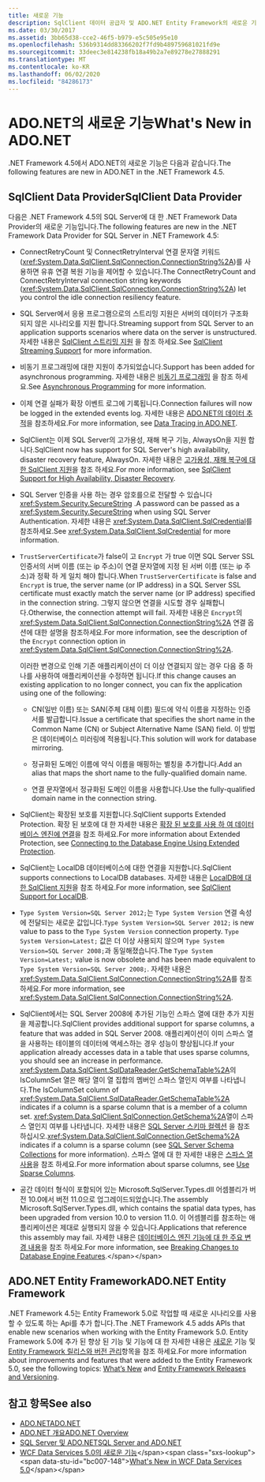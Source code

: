 ```yaml
---
title: 새로운 기능
description: SqlClient 데이터 공급자 및 ADO.NET Entity Framework의 새로운 기능을 포함 하 여 .NET Framework 4.5에서 ADO.NET의 새로운 기능에 대해 알아봅니다.
ms.date: 03/30/2017
ms.assetid: 3bb65d38-cce2-46f5-b979-e5c505e95e10
ms.openlocfilehash: 536b9314dd83366202f7fd9b489759681021fd9e
ms.sourcegitcommit: 33deec3e814238fb18a49b2a7e89278e27888291
ms.translationtype: MT
ms.contentlocale: ko-KR
ms.lasthandoff: 06/02/2020
ms.locfileid: "84286173"
---
```

# <a name="whats-new-in-adonet"></a><span data-ttu-id="bc007-103">ADO.NET의 새로운 기능</span><span class="sxs-lookup"><span data-stu-id="bc007-103">What's New in ADO.NET</span></span>

<span data-ttu-id="bc007-104">.NET Framework 4.5에서 ADO.NET의 새로운 기능은 다음과 같습니다.</span><span class="sxs-lookup"><span data-stu-id="bc007-104">The following features are new in ADO.NET in the .NET Framework 4.5.</span></span>

## <a name="sqlclient-data-provider"></a><span data-ttu-id="bc007-105">SqlClient Data Provider</span><span class="sxs-lookup"><span data-stu-id="bc007-105">SqlClient Data Provider</span></span>

<span data-ttu-id="bc007-106">다음은 .NET Framework 4.5의 SQL Server에 대 한 .NET Framework Data Provider의 새로운 기능입니다.</span><span class="sxs-lookup"><span data-stu-id="bc007-106">The following features are new in the .NET Framework Data Provider for SQL Server in .NET Framework 4.5:</span></span>

- <span data-ttu-id="bc007-107">ConnectRetryCount 및 ConnectRetryInterval 연결 문자열 키워드(<xref:System.Data.SqlClient.SqlConnection.ConnectionString%2A>)를 사용하면 유휴 연결 복원 기능을 제어할 수 있습니다.</span><span class="sxs-lookup"><span data-stu-id="bc007-107">The ConnectRetryCount and ConnectRetryInterval connection string keywords (<xref:System.Data.SqlClient.SqlConnection.ConnectionString%2A>) let you control the idle connection resiliency feature.</span></span>

- <span data-ttu-id="bc007-108">SQL Server에서 응용 프로그램으로의 스트리밍 지원은 서버의 데이터가 구조화 되지 않은 시나리오를 지원 합니다.</span><span class="sxs-lookup"><span data-stu-id="bc007-108">Streaming support from SQL Server to an application supports scenarios where data on the server is unstructured.</span></span>  <span data-ttu-id="bc007-109">자세한 내용은 [SqlClient 스트리밍 지원](sqlclient-streaming-support.md) 을 참조 하세요.</span><span class="sxs-lookup"><span data-stu-id="bc007-109">See [SqlClient Streaming Support](sqlclient-streaming-support.md) for more information.</span></span>

- <span data-ttu-id="bc007-110">비동기 프로그래밍에 대한 지원이 추가되었습니다.</span><span class="sxs-lookup"><span data-stu-id="bc007-110">Support has been added for asynchronous programming.</span></span>  <span data-ttu-id="bc007-111">자세한 내용은 [비동기 프로그래밍](asynchronous-programming.md) 을 참조 하세요.</span><span class="sxs-lookup"><span data-stu-id="bc007-111">See [Asynchronous Programming](asynchronous-programming.md) for more information.</span></span>

- <span data-ttu-id="bc007-112">이제 연결 실패가 확장 이벤트 로그에 기록됩니다.</span><span class="sxs-lookup"><span data-stu-id="bc007-112">Connection failures will now be logged in the extended events log.</span></span> <span data-ttu-id="bc007-113">자세한 내용은 [ADO.NET의 데이터 추적](data-tracing.md)을 참조하세요.</span><span class="sxs-lookup"><span data-stu-id="bc007-113">For more information, see [Data Tracing in ADO.NET](data-tracing.md).</span></span>

- <span data-ttu-id="bc007-114">SqlClient는 이제 SQL Server의 고가용성, 재해 복구 기능, AlwaysOn을 지원 합니다.</span><span class="sxs-lookup"><span data-stu-id="bc007-114">SqlClient now has support for SQL Server's high availability, disaster recovery feature, AlwaysOn.</span></span> <span data-ttu-id="bc007-115">자세한 내용은 [고가용성, 재해 복구에 대 한 SqlClient 지원](./sql/sqlclient-support-for-high-availability-disaster-recovery.md)을 참조 하세요.</span><span class="sxs-lookup"><span data-stu-id="bc007-115">For more information, see [SqlClient Support for High Availability, Disaster Recovery](./sql/sqlclient-support-for-high-availability-disaster-recovery.md).</span></span>

- <span data-ttu-id="bc007-116">SQL Server 인증을 사용 하는 경우 암호를으로 전달할 수 있습니다 <xref:System.Security.SecureString> .</span><span class="sxs-lookup"><span data-stu-id="bc007-116">A password can be passed as a <xref:System.Security.SecureString> when using SQL Server Authentication.</span></span> <span data-ttu-id="bc007-117">자세한 내용은 <xref:System.Data.SqlClient.SqlCredential>를 참조하세요.</span><span class="sxs-lookup"><span data-stu-id="bc007-117">See <xref:System.Data.SqlClient.SqlCredential> for more information.</span></span>

- <span data-ttu-id="bc007-118">`TrustServerCertificate`가 false이 고 `Encrypt` 가 true 이면 SQL Server SSL 인증서의 서버 이름 (또는 ip 주소)이 연결 문자열에 지정 된 서버 이름 (또는 ip 주소)과 정확 하 게 일치 해야 합니다.</span><span class="sxs-lookup"><span data-stu-id="bc007-118">When `TrustServerCertificate` is false and `Encrypt` is true, the server name (or IP address) in a SQL Server SSL certificate must exactly match the server name (or IP address) specified in the connection string.</span></span> <span data-ttu-id="bc007-119">그렇지 않으면 연결을 시도할 경우 실패합니다.</span><span class="sxs-lookup"><span data-stu-id="bc007-119">Otherwise, the connection attempt will fail.</span></span> <span data-ttu-id="bc007-120">자세한 내용은 `Encrypt`의 <xref:System.Data.SqlClient.SqlConnection.ConnectionString%2A> 연결 옵션에 대한 설명을 참조하세요.</span><span class="sxs-lookup"><span data-stu-id="bc007-120">For more information, see the description of the `Encrypt` connection option in <xref:System.Data.SqlClient.SqlConnection.ConnectionString%2A>.</span></span>

  <span data-ttu-id="bc007-121">이러한 변경으로 인해 기존 애플리케이션이 더 이상 연결되지 않는 경우 다음 중 하나를 사용하여 애플리케이션을 수정하면 됩니다.</span><span class="sxs-lookup"><span data-stu-id="bc007-121">If this change causes an existing application to no longer connect, you can fix the application using one of the following:</span></span>

  - <span data-ttu-id="bc007-122">CN(일반 이름) 또는 SAN(주체 대체 이름) 필드에 약식 이름을 지정하는 인증서를 발급합니다.</span><span class="sxs-lookup"><span data-stu-id="bc007-122">Issue a certificate that specifies the short name in the Common Name (CN) or Subject Alternative Name (SAN) field.</span></span> <span data-ttu-id="bc007-123">이 방법은 데이터베이스 미러링에 적용됩니다.</span><span class="sxs-lookup"><span data-stu-id="bc007-123">This solution will work for database mirroring.</span></span>

  - <span data-ttu-id="bc007-124">정규화된 도메인 이름에 약식 이름을 매핑하는 별칭을 추가합니다.</span><span class="sxs-lookup"><span data-stu-id="bc007-124">Add an alias that maps the short name to the fully-qualified domain name.</span></span>

  - <span data-ttu-id="bc007-125">연결 문자열에서 정규화된 도메인 이름을 사용합니다.</span><span class="sxs-lookup"><span data-stu-id="bc007-125">Use the fully-qualified domain name in the connection string.</span></span>

- <span data-ttu-id="bc007-126">SqlClient는 확장된 보호를 지원합니다.</span><span class="sxs-lookup"><span data-stu-id="bc007-126">SqlClient supports Extended Protection.</span></span> <span data-ttu-id="bc007-127">확장 된 보호에 대 한 자세한 내용은 [확장 된 보호를 사용 하 여 데이터베이스 엔진에 연결](/sql/database-engine/configure-windows/connect-to-the-database-engine-using-extended-protection)을 참조 하세요.</span><span class="sxs-lookup"><span data-stu-id="bc007-127">For more information about Extended Protection, see [Connecting to the Database Engine Using Extended Protection](/sql/database-engine/configure-windows/connect-to-the-database-engine-using-extended-protection).</span></span>

- <span data-ttu-id="bc007-128">SqlClient는 LocalDB 데이터베이스에 대한 연결을 지원합니다.</span><span class="sxs-lookup"><span data-stu-id="bc007-128">SqlClient supports connections to LocalDB databases.</span></span> <span data-ttu-id="bc007-129">자세한 내용은 [LocalDB에 대 한 SqlClient 지원](./sql/sqlclient-support-for-localdb.md)을 참조 하세요.</span><span class="sxs-lookup"><span data-stu-id="bc007-129">For more information, see [SqlClient Support for LocalDB](./sql/sqlclient-support-for-localdb.md).</span></span>

- <span data-ttu-id="bc007-130">`Type System Version=SQL Server 2012;`는 `Type System Version` 연결 속성에 전달되는 새로운 값입니다.</span><span class="sxs-lookup"><span data-stu-id="bc007-130">`Type System Version=SQL Server 2012;` is new value to pass to the `Type System Version` connection property.</span></span> <span data-ttu-id="bc007-131">`Type System Version=Latest;` 값은 더 이상 사용되지 않으며 `Type System Version=SQL Server 2008;`과 동일해졌습니다.</span><span class="sxs-lookup"><span data-stu-id="bc007-131">The `Type System Version=Latest;` value is now obsolete and has been made equivalent to `Type System Version=SQL Server 2008;`.</span></span> <span data-ttu-id="bc007-132">자세한 내용은 <xref:System.Data.SqlClient.SqlConnection.ConnectionString%2A>를 참조하세요.</span><span class="sxs-lookup"><span data-stu-id="bc007-132">For more information, see <xref:System.Data.SqlClient.SqlConnection.ConnectionString%2A>.</span></span>

- <span data-ttu-id="bc007-133">SqlClient에서는 SQL Server 2008에 추가된 기능인 스파스 열에 대한 추가 지원을 제공합니다.</span><span class="sxs-lookup"><span data-stu-id="bc007-133">SqlClient provides additional support for sparse columns, a feature that was added in SQL Server 2008.</span></span> <span data-ttu-id="bc007-134">애플리케이션이 이미 스파스 열을 사용하는 테이블의 데이터에 액세스하는 경우 성능이 향상됩니다.</span><span class="sxs-lookup"><span data-stu-id="bc007-134">If your application already accesses data in a table that uses sparse columns, you should see an increase in performance.</span></span> <span data-ttu-id="bc007-135"><xref:System.Data.SqlClient.SqlDataReader.GetSchemaTable%2A>의 IsColumnSet 열은 해당 열이 열 집합의 멤버인 스파스 열인지 여부를 나타냅니다.</span><span class="sxs-lookup"><span data-stu-id="bc007-135">The IsColumnSet column of <xref:System.Data.SqlClient.SqlDataReader.GetSchemaTable%2A> indicates if a column is a sparse column that is a member of a column set.</span></span> <span data-ttu-id="bc007-136"><xref:System.Data.SqlClient.SqlConnection.GetSchema%2A>열이 스파스 열인지 여부를 나타냅니다. 자세한 내용은 [SQL Server 스키마 컬렉션](sql-server-schema-collections.md) 을 참조 하십시오.</span><span class="sxs-lookup"><span data-stu-id="bc007-136"><xref:System.Data.SqlClient.SqlConnection.GetSchema%2A> indicates if a column is a sparse column (see [SQL Server Schema Collections](sql-server-schema-collections.md) for more information).</span></span> <span data-ttu-id="bc007-137">스파스 열에 대 한 자세한 내용은 [스파스 열 사용](/sql/relational-databases/tables/use-sparse-columns)을 참조 하세요.</span><span class="sxs-lookup"><span data-stu-id="bc007-137">For more information about sparse columns, see [Use Sparse Columns](/sql/relational-databases/tables/use-sparse-columns).</span></span>

- <span data-ttu-id="bc007-138">공간 데이터 형식이 포함되어 있는 Microsoft.SqlServer.Types.dll 어셈블리가 버전 10.0에서 버전 11.0으로 업그레이드되었습니다.</span><span class="sxs-lookup"><span data-stu-id="bc007-138">The assembly Microsoft.SqlServer.Types.dll, which contains the spatial data types, has been upgraded from version 10.0 to version 11.0.</span></span> <span data-ttu-id="bc007-139">이 어셈블리를 참조하는 애플리케이션은 제대로 실행되지 않을 수 있습니다.</span><span class="sxs-lookup"><span data-stu-id="bc007-139">Applications that reference this assembly may fail.</span></span> <span data-ttu-id="bc007-140">자세한 내용은 [데이터베이스 엔진 기능에 대 한 주요 변경 내용](https://docs.microsoft.com/previous-versions/sql/sql-server-2012/ms143179(v=sql.110))을 참조 하세요.</span><span class="sxs-lookup"><span data-stu-id="bc007-140">For more information, see [Breaking Changes to Database Engine Features](https://docs.microsoft.com/previous-versions/sql/sql-server-2012/ms143179(v=sql.110)).</span></span>

## <a name="adonet-entity-framework"></a><span data-ttu-id="bc007-141">ADO.NET Entity Framework</span><span class="sxs-lookup"><span data-stu-id="bc007-141">ADO.NET Entity Framework</span></span>

<span data-ttu-id="bc007-142">.NET Framework 4.5는 Entity Framework 5.0로 작업할 때 새로운 시나리오를 사용할 수 있도록 하는 Api를 추가 합니다.</span><span class="sxs-lookup"><span data-stu-id="bc007-142">The .NET Framework 4.5 adds APIs that enable new scenarios when working with the Entity Framework 5.0.</span></span> <span data-ttu-id="bc007-143">Entity Framework 5.0에 추가 된 향상 된 기능 및 기능에 대 한 자세한 내용은 [새로운](https://docs.microsoft.com/previous-versions/gg696190(v=vs.103)) 기능 및 [Entity Framework 릴리스와 버전 관리](/ef/ef6/what-is-new/past-releases)항목을 참조 하세요.</span><span class="sxs-lookup"><span data-stu-id="bc007-143">For more information about improvements and features that were added to the Entity Framework 5.0, see the following topics: [What’s New](https://docs.microsoft.com/previous-versions/gg696190(v=vs.103)) and [Entity Framework Releases and Versioning](/ef/ef6/what-is-new/past-releases).</span></span>

## <a name="see-also"></a><span data-ttu-id="bc007-144">참고 항목</span><span class="sxs-lookup"><span data-stu-id="bc007-144">See also</span></span>

- [<span data-ttu-id="bc007-145">ADO.NET</span><span class="sxs-lookup"><span data-stu-id="bc007-145">ADO.NET</span></span>](index.md)
- [<span data-ttu-id="bc007-146">ADO.NET 개요</span><span class="sxs-lookup"><span data-stu-id="bc007-146">ADO.NET Overview</span></span>](ado-net-overview.md)
- [<span data-ttu-id="bc007-147">SQL Server 및 ADO.NET</span><span class="sxs-lookup"><span data-stu-id="bc007-147">SQL Server and ADO.NET</span></span>](./sql/index.md)
- <span data-ttu-id="bc007-148">[WCF Data Services 5.0의 새로운 기능](https://docs.microsoft.com/previous-versions/dotnet/wcf-data-services/ee373845(v=vs.103))</span><span class="sxs-lookup"><span data-stu-id="bc007-148">[What's New in WCF Data Services 5.0](https://docs.microsoft.com/previous-versions/dotnet/wcf-data-services/ee373845(v=vs.103))</span></span>
